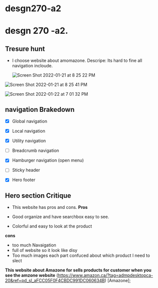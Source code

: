 # desgn270-a2

# desgn 270 -a2.

## Tresure hunt

- I choose website about amomazone.
  Descripe: Its hard to fine all navigation incloude.

  ![Screen Shot 2022-01-21 at 8 25 22 PM](https://user-images.githubusercontent.com/56320722/150624564-39f930f8-9865-4188-94bc-cb82fb7f7bcf.png)


![Screen Shot 2022-01-21 at 8 25 41 PM](https://user-images.githubusercontent.com/56320722/150624567-3d2699f7-3ece-4d89-8e86-3b0cdfdbd55c.png)

![Screen Shot 2022-01-22 at 7 01 32 PM](https://user-images.githubusercontent.com/56320722/150663129-51aea80d-928b-42fa-8f88-a3b3bf1c2f23.png)

## navigation Brakedown

  - [X] Global navigation
   
  - [X] Local navigation
   
  - [X] Utility navigation
    
  - [ ] Breadcrumb navigation
    
  - [X] Hamburger navigation (open menu)
    
  - [ ] Sticky header
   
  - [X] Hero footer
    

## Hero section Critique

- This website has pros and cons.
**Pros** 

- Good organize and have searchbox easy to see.
- Colorful and easy to look at the product

**cons** 

- too much Navaigation 
- full of website so it look like disy
- Too much images each part confuced about which product I need to slect

**This website about Amazone for sells products for customer when you see the amzone website** (https://www.amazon.ca/?tag=admpdesktopca-20&ref=pd_sl_aFCC05F0F4CBDC991DC060634B) [Amazone];
